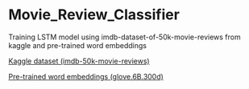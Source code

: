 # Movie_Review_Classifier
Training LSTM model using imdb-dataset-of-50k-movie-reviews from kaggle and pre-trained word embeddings

[Kaggle dataset (imdb-50k-movie-reviews)](https://www.kaggle.com/lakshmi25npathi/imdb-dataset-of-50k-movie-reviews)

[Pre-trained word embeddings (glove.6B.300d)](https://www.kaggle.com/thanakomsn/glove6b300dtxt)
